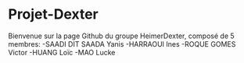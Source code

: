 # Projet-Dexter

Bienvenue sur la page Github du groupe HeimerDexter, composé de 5 membres:
-SAADI DIT SAADA Yanis
-HARRAOUI Ines
-ROQUE GOMES Victor
-HUANG Loïc
-MAO Lucke